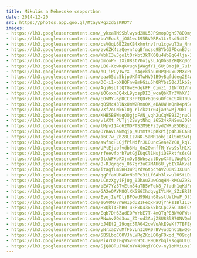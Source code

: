 ```yaml
---
title: Mikulás a Méhecske csoportban
date: 2014-12-20
src: https://photos.app.goo.gl/MtayVRgxzd5sKRDY7
images:
- https://lh3.googleusercontent.com/_ykxaTMSSblwysd2HL5JPSmopDghS78DOmyZnCQ4t2VfrOx1HzWejzpZOaDSTL-aDf4a2YslVEqZSkNIPjC0McXPszadzP52wJi5a-rc5WyBXV3QvKfzBblkT0V_j3KvI0rNCIZUsA
- https://lh3.googleusercontent.com/buYEouS_jOG1wc195BV9RPx1Lr9sd54tZ--bACkUuqddhX_ubOdDHxPpK19ugo-VdqmtCyCMPiXtrPqJi5gHSVZhxTNlsGJ6YaBqIZyF4K0RAbGgp8jBxkkC4qkoGh3QABdClIQr9w
- https://lh3.googleusercontent.com/csVQqL6BZ2uKB4xkntnvlru1cgwuT3a_NnulorpTX_j3StoGVPI4HItc8kC6u91b5BExxLSdzALx_u1msWj0Yr5sB4gNTTBMK21Eg46r8Mns51J2Aq3z_d1v3KNAj882-eMX3UTslQ
- https://lh3.googleusercontent.com/zv6ZK4zzQeyn4cgBfmcsq9BYbG3FDcnBJcrXIR---ZFZEO2gcmuXYowdsfrNetXSooCQCxyWo_jMqBA9xoAGY06TH5M4DnKXDDFwCGiwsNGhmVo7tWuUETJUlPsoLVD2qMZQiTH5Ig
- https://lh3.googleusercontent.com/WbkI3vJgo1tOrkbt3kTK6Qu4Wb8qG4lja-3MByVeNvjniJ68xPClWAcB_4PMtrjANvyNjFAHKnyHjykK3Mn3ojBXtidJwNHGnIlVc1M1auc9aREbI5_kp8I9qkXfMQvEUmkResxpPA
- https://lh3.googleusercontent.com/bmcoP-_IXiU8st70ojysLJqDbSIZRQKq0o5LeeVwMYiR8xWOdN8Az8ZxrQejErDoBn-mo9_hPfgD-HOqFX3LRph7eeVMkSsaBnGN6720A6WD9i2zVf5ZEt8x5TgsfRwJN5Ajgx5pWQ
- https://lh3.googleusercontent.com/LB6-XcwKqKvugNjAWgfYI_6UjBYojR_7uivDa6xYGwXYASaMfpLm53mLr-qF0ch3roFfbV4MD9DhIkG2AhrP7QPGphYX0wit2vcpaK4RTDARsXiw5NiE3cGvi8-X9wnMITgOZh8pCg
- https://lh3.googleusercontent.com/hO_iPCy1wrX-_nAqekiaun0PQHuxuzMXxP6P-kGVE-0I6Y7AIJo1AHg5AR4h01REfqeq9COty6atdAw_DSbdfRSp9c9vrbgB85QNxL_lEK6T1m0XHHlnW8PAYzHfyOshwdhMH86-Hw
- https://lh3.googleusercontent.com/eaa05dc5bjpUKf4TwHV91B9yBqfddeg2E4ARVEs_338LiUdTSl4hjPO6XAIxLB7d7ZmUnWZ2chQwm4SgC-JSwKHqA3-CSk6YlnZs7BSZ8g_6Xlx63nIEp68lF1eMZ9dVxN4FBM1bzA
- https://lh3.googleusercontent.com/DC-i1-bXBQFnw8mHGiu5hQRYbz50dJ1kb2ggNdi8lxO_B2vBUtJ-U1-Je29LTGjrbHpv0nVMTSlLRPiBCVpxl8MPLD-SOfkBfEa6ul0EKM1E1GyKsuwHqgGQUDwkqBBs1R1tdus9_g
- https://lh3.googleusercontent.com/Agj6sUftQTGwEHdgkFF_Cimz1_J1NfO1VhmygVDnb1ey_lnmO_WIC68o7pc-nOsidWYizBHL-dECegEEO5n5_N59AHrRC9C9S2MYevcNGHCllmWvYgGwY6cgB8lTKehqpMdZhuEbEg
- https://lh3.googleusercontent.com/iOCoxmJQ4xL9yospDI3_wcaQbKTr3VhXYJlTRXZrl5se-BVjBlD8I_xT3FdMot13-VaVjGsTFhOjIXNpbUuBZgqu4pQgEykmHBSQsmRiIciIgA-xgWkejXi7WFAq610Ds4zg3ECPVw
- https://lh3.googleusercontent.com/EOvMY-6pDCC3cPtQDr6Q0suOfCmCSXkT0Uq80jEPtCfL2Aa_kDeUT1Vo_uCzU0IcdQ6vPCfEcgqID1ni-m927KcmZauNtC10HUAtYsO5Q_7jNJXIBHPp0MkIZIo4dD0dHs2pVAP-7Q
- https://lh3.googleusercontent.com/qQ5Mc43lNxUmW2Rmn0X_eBAUWHeQnR4pNSqiEq9JMJHxtxOZneHqV7DUHhJYAGxP_024lAI1WA23OYIZcPtOPetJGNzm2cK_MCaj1kvLK7erjXzRTA7zE3rN1s8qRKUoyzlr13EUfg
- https://lh3.googleusercontent.com/7Xf2oLNk6lOg-rlckz1Y04ja9hvMj7OkT-peb0RqF4HG5zxh6G7KJq65hX1_SLFo25Rntln8TYGI8LEPQJZCWAL92o9Fnn_4o9O92wdvhY9HtdDo6Z-3SW0wX1iZu6O1FT-lBS1KyA
- https://lh3.googleusercontent.com/KHB5B8WsqOQgjpFAN_vqh2uCqWE9iZjnuCPhORNUlwbebrodyLBGAqm23BH1cMYDkHBBk9RATSBSbL-P-T5WoFt2ZMQkcEtPfMe1fs1P75tUklJuZvsUawVRE8OrtEC4IQSD9_VsqQ
- https://lh3.googleusercontent.com/vlAXt_PUTjj2SVytNhq_i6524kRNSouJO86OLTWj0tpVN-K6xcUM7ddVu4lqsLRVgMIqUjv25VrANmAVPpS5QIAH6g9n88Qu-UtTrQLNVkJAlBbmIt9tRkXfJZZOgm8V7TpehZlaqQ
- https://lh3.googleusercontent.com/lMpvI14o62MOPTSZM9EFzIydZWRuE5DBqLI6yoyieUwBzN7Hua2Y0xvyEYYpVvRahMZwDP_rwo1GAqtZ6orhh_dU00Q0RL80da1gUAH7sQC7m4-J6ZkfjL4BO8CSMuqzX_8fqgnbbw
- https://lh3.googleusercontent.com/OYRAvLaNMqjp_aUYmtsCpRkPijp4hJECA8MDiZrkFWEkwrpwWaRYdy49z8fkp6pGxkKhZWa8plLwojGlQSocv6TAug3RJz3oJlMMYARcEI-AlAioxDoHZa2uMCtAeUQ1c4CsTm1mhg
- https://lh3.googleusercontent.com/a6C7w_ZbZ8LIz7NK-5aMR1objL4lSnE9wIpGLNZv65SGXnEqP_ZrCiGVz_PHc5_FxZAC577o_cNBCkzAUAOKn0hjJ8KcAdCAwugamm3cRokcKgNP9NqljQZRlX-ZJQ656jYvUPA4dA
- https://lh3.googleusercontent.com/awfscHLGjfPlNdfrJLQuncSea4ZYC8_kqYJBy0XmBccjeB4sOWwjYg3oUbyRs4SCDC52sPiPkgWxsKl_9EUsdLxozxaTk3RysaldXRiUCAggTjM6mbm2BhFoptMbtYt7sRLy9qXuIg
- https://lh3.googleusercontent.com/UPtEjabfvdb3Na_0n20wnffMjYws9slH1X2ZWfC18puTtac4j-aEHbOqKXUPxYWztOe8VvznD7bho5gJCzJXq3IrCQX4KuYAgbPti-B73yV2oraEhK80vei1BEYffLIpy9sNQhVuAw
- https://lh3.googleusercontent.com/rfeevfbrh7wtGjIUqCl1HsjiQERktfs6sGHyz5emooJ9JFqzaMgwVBcjaGg9nIx5y3EsJGAp91MmmQrC1fmHahOePLZQ5aYUefa-iCF5WuYw99bHCW5u0OwENjPyfK1uvNAfg9PysQ
- https://lh3.googleusercontent.com/9lcWFKbFXjmOy08WbszctDypX4fLtWgNiCqlNsFJBi2iwTAMbgRXlkvkLKe9tadUhdpx-g44koMb2yerqD2W1gW5qcjhwFBbQYoJNTEqPEySq1r6WVdaA_SD5hVXwbo_txAD6EYG3w
- https://lh3.googleusercontent.com/B-RJqrqoy_O67qr3uC7MAH6U_ybIYXAKveRln2rIvA4TzeGH9ebIRQqf4JT_XHmSoz-NPY-550Z-IqXYzPYKNENhqwUnxBk0W41z-mUw2wdB-KdPGa_vEY6ieOwdr5qQkqjWEvlmQQ
- https://lh3.googleusercontent.com/itagfLm5HH3WPQzdV6tpcY4V2O0K53XUun7JuEwZkaWkIH0PbiLt69oTq_t9IhTgWFQUl9Sj875Pyb_SXKzsUgUCh892gyPsitshmrexOg6SkKpJQV0rWL7cKfmafSAmQIYGOWRr1Q
- https://lh3.googleusercontent.com/qgFfaYUMADvNb0Pe3iLf6Ah3lxwul0StLDz17N1Nzi7V4bu83COTu8_ak5pRjAp_XjXT4JYYjw0vVd1V3BwGxZ0TkQpA70dsP-fG7RElhM0DG0ckdg6HIj6CIv9l0mmNgpY5XlYvLg
- https://lh3.googleusercontent.com/LCnzXgyiFj0g_0JhAuZuwCoqHN-kMCwZ98AbSpZqNC1-Ed3b8zCrWwe2qqUtmOokMtXUOfo2XTOJ3o6M0dRcP6m4hvbsCs5jBT1HFKfft7ZN-Q4qy47t_vxPEgI8ectAMWMmOqlQmA
- https://lh3.googleusercontent.com/bEA7Yz3TvEtm84aTB5WFqk8_7fadh1qKdFn120Sx3WUUH_MlFpJSrC3K3gbFhuv6XXcXaMhDtnmx8BTK_godmmlfOBqEu4Xe2KvBMJDEz7CDpC1EKx5i_XJkAETRNqBgZ3SHr5mXGg
- https://lh3.googleusercontent.com/GA2eOAYM8QlXK5SGIhdqvgIYiNK_SZzERlMkJ3hnDeI2rX53EkAnvJzAez21G4Iq6LSfKeHqgAU3GCkv2gmkblUId_xyH8JQK8936RHiUvOfI-Vlr8NAib0tKw6ID-pf4yacdVjS2g
- https://lh3.googleusercontent.com/EyujIePDljBPOwd99Win68sstUVtHwP_Ol3ujAxoWSHgoXGweKfizVIhFRIzpempcg6stOF7ph1wQr4hzfQIusrOM1ObS7MiCiTtJdMw5ldWZL3e9geSmDoGun0nBn4P7stHBTASJA
- https://lh3.googleusercontent.com/e6V0M77nWW1pdU21FeqxPaOjYhks1BlI13eLKc0pp-2mIR5lyaLMU-2S2FI77BT9XtuMPyLCoEExxP190jsKnSLaDj_uvGIbR6TOr7Jnw8yMgmZb-pJo7qmnc6vuoObPoax_CnPPPg
- https://lh3.googleusercontent.com/HxQkT4EhB0-ukFxD43x5xbsCpCZ5C1U0TCVnGzrKaj4vxCm610bas-dyK9uXZ1RdWfSBt1G-r1FQFseRHCKDvAPeRcOhlc1pnEljFWbJr-5IAKta9ngOt7NLjvcvA_h89IpniDoBYg
- https://lh3.googleusercontent.com/Eqb7DH6ZadEQPWrbE7T-4mQTqPE3NVOFWsc2SQW4Ke2HbQBgfFT0q3hdtecXhiOuuY7bBmGDC6oIoVEdwgnW_OjdHQqPlYJt4U7ghHPDVm9oi7LD3H7YW3HfFC3DnRfIF8Yw6T9enw
- https://lh3.googleusercontent.com/RNwAvZQd3ux_ZD-od3AujZSU8Bl87ONVQmhR_JBI1yIsUhXHovhLSn3yXxtL_Bj3TGadrh-Kz6KDDMt9EazJ8XNMWxFmLhkfIWAru1-TkhGr7fD_W-nf70vIcXcphlSAkzRKrDrjIA
- https://lh3.googleusercontent.com/bJ4Et2_29oqc5TA042cwVuAkE9eKf7TBFEgRO4aKtVmiwhLVAA2gqj498iinuTDssPoJkdRVf0hjVwHoawmAqSm7Jkyq_PA5aThxM-UJDxqCewqLgekG7IPiGF02xdbtbeg7sQj_wQ
- https://lh3.googleusercontent.com/yNrxaDVuMfFbvLnIz0K0rBVyudOhC1EwQGcffcMIkOqzusFe26Gb38yNGx7G3W0yfdg0W36vav6v9M95Lh8_dDd3l6THocS6YtzRpHD00iZYhBBTaaxc47VFH4oWkDkyGyyHvMmo-A
- https://lh3.googleusercontent.com/5B5LbqCO0VJhLVRgZKqLOOgFOxqd_YO9cgNQng54SwbgbDxH2RjEiD3XHxGRDEa2HL-JGXowWRDVk_aPuu5QdBbq58bHNjcnqqUBTgY5jKhJmtdablacUyr7SzYzm4ljezZg_A0dLg
- https://lh3.googleusercontent.com/MiArOzzFg9Sv069tCJR9QH2bql9sqgmUTQ3umVyFl1VCGke8XqOFonvnEbQronzLBdf0txN6nlzO8tmXxAjcj2JYb4nVkSuUNwCwIip6qVad7KAdk03yGdIWmG7X7pR9ByF1w2YfMQ
- https://lh3.googleusercontent.com/SjQ88RuJVNCmYW4iOqiYGCv-ny1oMViuoz767DpV8o6QbWCTKzV2f7_CU5opOlu3joZScO8yG75SUAhd7JRkD74GETNSbeInIAalODc9XK8iZePWJOLBOxTFwr3bGx3-TwmQ5Mmrog
---
```

